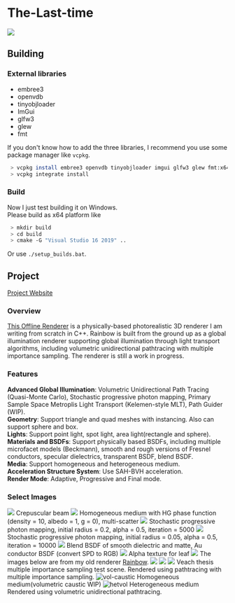 # The-Last-time

![](images/cover.png)

## Building

### External libraries
- embree3
- openvdb
- tinyobjloader
- ImGui
- glfw3
- glew
- fmt

If you don't know how to add the three libraries, I recommend you use some package manager like `vcpkg`.  
```bash
 > vcpkg install embree3 openvdb tinyobjloader imgui glfw3 glew fmt:x64-windows  
 > vcpkg integrate install 
```
### Build
Now I just test building it on Windows.   
Please build as x64 platform like
```bash
 > mkdir build
 > cd build
 > cmake -G "Visual Studio 16 2019" ..
```
Or use `./setup_builds.bat`. 

## Project
[Project Website](https://slongle.github.io/projects/The-Last-Time)

### Overview
[This Offline Renderer](https://github.com/slongle/The-Last-time) is a physically-based photorealistic 3D renderer I am writing from scratch in C++. Rainbow is built from the ground up as a global illumination renderer supporting global illumination through light transport algorithms, including volumetric unidirectional pathtracing with multiple importance sampling. The renderer is still a work in progress.  

### Features
**Advanced Global Illumination**: Volumetric Unidirectional Path Tracing (Quasi-Monte Carlo), Stochastic progressive photon mapping, Primary Sample Space Metroplis Light Transport (Kelemen-style MLT), Path Guider (WIP).    
**Geometry**: Support triangle and quad meshes with instancing. Also can support sphere and box.  
**Lights**: Support point light, spot light, area light(rectangle and sphere).  
**Materials and BSDFs**: Support physically based BSDFs, including multiple microfacet models (Beckmann), smooth and rough versions of Fresnel conductors, specular dielectrics, transparent BSDF, blend BSDF.   
**Media**: Support homogeneous and heterogeneous medium.  
**Acceleration Structure System**: Use SAH-BVH acceleration.  
**Render Mode**: Adaptive, Progressive and Final mode.  

### Select Images

![](images/glory_4096spp.png)
Crepuscular beam
![](images/envbunny_spp=512_density=10_albedo=1.png)
Homogeneous medium with HG phase function (density = 10, albedo = 1, g = 0), multi-scatter
![](images/scene_SPPM_5000.png)
Stochastic progressive photon mapping, initial radius = 0.2, alpha = 0.5, iteration = 5000
![](images/torus_SPPM_10k.png)
Stochastic progressive photon mapping, initial radius = 0.05, alpha = 0.5, iteration = 10000
![](images/globe_64spp.png)
Blend BSDF of smooth dielectric and matte, Au conductor BSDF (convert SPD to RGB)
![](images/scene_1024spp.png)
Alpha texture for leaf
![](images/pbrt-book_64spp.png)
The images below are from my old renderer [Rainbow](https://github.com/slongle/Rainbow).
![](images/cornell-box-heat.jpg)
![](images/cornell-box-sphere-heat.png)
![](images/veach-mis-heat.jpg)
Veach thesis multiple importance sampling test scene. Rendered using pathtracing with multiple importance sampling.
![vol-caustic](https://i.postimg.cc/ryHf24pD/0002.png)
Homogeneous medium(volumetric caustic WIP)
![hetvol](https://i.postimg.cc/9MJN7NVb/0001.png)
Heterogeneous medium
Rendered using volumetric unidirectional pathtracing.
